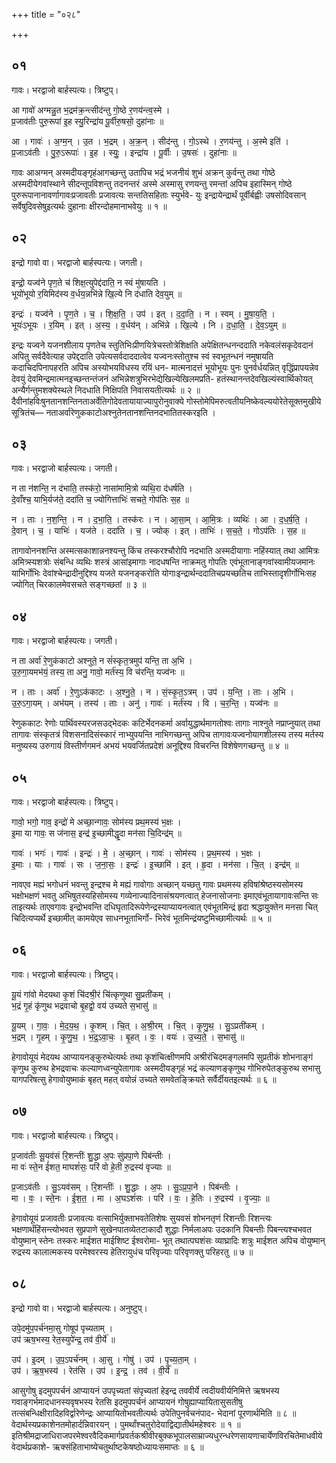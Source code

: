 +++
title = "०२८"

+++


## ०१
गावः। भरद्वाजो बार्हस्पत्यः। त्रिष्टुप्।

आ गावो॑ अग्मन्नु॒त भ॒द्रम॑क्र॒न्त्सीद॑न्तु गो॒ष्ठे र॒णय॑न्त्व॒स्मे ।  
प्र॒जाव॑तीः पुरु॒रूपा॑ इ॒ह स्यु॒रिन्द्रा॑य पू॒र्वीरु॒षसो॒ दुहा॑नाः ॥

आ । गावः॑ । अ॒ग्म॒न् । उ॒त । भ॒द्रम् । अ॒क्र॒न् । सीद॑न्तु । गो॒ऽस्थे । र॒णय॑न्तु । अ॒स्मे इति॑ ।  
प्र॒जाऽव॑तीः । पु॒रु॒ऽरूपाः॑ । इ॒ह । स्युः॒ । इन्द्रा॑य । पू॒र्वीः । उ॒षसः॑ । दुहा॑नाः ॥

गावः आअग्मन् अस्मदीयङ्गृहंआगच्छन्तु उतापिच भद्रं भजनीयं शुभं अक्रन् कुर्वन्तु तथा गोष्ठे अस्मदीयेगवांस्थाने सीदन्तूपविशन्तु तदनन्तरं अस्मे अस्मासु रणयन्तु रमन्तां अपिच इहास्मिन् गोष्ठे पुरुरूपानानावर्णागावःप्रजावतीः प्रजावत्यः सन्ततिसहिताः स्युर्भवे- युः इन्द्रायेन्द्रार्थं पूर्वीर्बह्वीः उषसोदिवसान् सर्वेषुदिवसेषुइत्यर्थः दुहानाः क्षीरन्दोहमानाभवेयुः ॥ १ ॥

## ०२
इन्द्रो गावो वा। भरद्वाजो बार्हस्पत्यः। जगती।

इन्द्रो॒ यज्व॑ने पृण॒ते च॑ शिक्ष॒त्युपेद्द॑दाति॒ न स्वं मु॑षायति ।  
भूयो॑भूयो र॒यिमिद॑स्य व॒र्धय॒न्नभि॑न्ने खि॒ल्ये नि द॑धाति देव॒युम् ॥

इन्द्रः॑ । यज्व॑ने । पृ॒ण॒ते । च॒ । शि॒क्ष॒ति॒ । उप॑ । इत् । द॒दा॒ति॒ । न । स्वम् । मु॒षा॒य॒ति॒ ।  
भूयः॑ऽभूयः । र॒यिम् । इत् । अ॒स्य॒ । व॒र्धय॑न् । अभि॑न्ने । खि॒ल्ये । नि । द॒धा॒ति॒ । दे॒व॒ऽयुम् ॥

इन्द्रः यज्वने यजनशीलाय पृणतेच स्तुतिभिःप्रीणयित्रेचस्तोत्रेशिक्षति अपेक्षितन्धनन्ददाति नकेवलंसकृदेवदानं अपितु सर्वदैवेत्याह उपेद्ददाति उपेत्यसर्वदाददात्वेव यज्वनःस्तोतुश्च स्वं स्वभूतन्धनं नमुषायति कदाचिदपिनापहरति अपिच अस्योभयविधस्य रयिं धन- मात्मनादत्तं भूयोभूयः पुनः पुनर्वर्धयन्नित् वृद्धिंप्रापयन्नेव देवयुं देवमिन्द्रमात्मनइच्छन्तन्तंजनं अभिन्नेशत्रुभिरभेद्येखिल्येखिलमप्रति- हतंस्थानन्तदेवखिल्यंस्वार्थिकोयत् अन्यैर्गन्तुमशक्येस्थले निदधाति निक्षिपति निवासयतीत्यर्थः ॥ २ ॥ दैवीनांहविःषुनतानशन्तिनताअर्वेतिगोदेवतायायाज्यापुरोनुवाक्ये गोस्तोमेपिमरुत्वतीयनिष्केवल्ययोरेतेसूक्तमुखीये सूत्रितंच— नताअर्वारेणुककाटोअश्नुतेनतानशन्तिनदभातितस्करइति ।

## ०३
गावः। भरद्वाजो बार्हस्पत्यः। जगती।

न ता न॑शन्ति॒ न द॑भाति॒ तस्क॑रो॒ नासा॑मामि॒त्रो व्यथि॒रा द॑धर्षति ।  
दे॒वाँश्च॒ याभि॒र्यज॑ते॒ ददा॑ति च॒ ज्योगित्ताभिः॑ सचते॒ गोप॑तिः स॒ह ॥

न । ताः । न॒श॒न्ति॒ । न । द॒भा॒ति॒ । तस्क॑रः । न । आ॒सा॒म् । आ॒मि॒त्रः । व्यथिः॑ । आ । द॒ध॒र्ष॒ति॒ ।  
दे॒वान् । च॒ । याभिः॑ । यज॑ते । ददा॑ति । च॒ । ज्योक् । इत् । ताभिः॑ । स॒च॒ते॒ । गोऽप॑तिः । स॒ह ॥

तागावोननशन्ति अस्मत्सकाशान्ननश्यन्तु किंच तस्करश्चौरोपि नदभाति अस्मदीयागाः नहिंस्यात् तथा आमित्रः अमित्र्स्यशत्रोः संबन्धि व्यथिः शस्त्रं आसांइमागाः नादधषन्ति नाक्रमतु गोपतिः एवंभूतानाङ्गवांस्वामीयजमानः याभिर्गोभिः देवांश्चेन्द्रादीनुद्दिश्य यजते यजनङ्करोति योगाःइन्द्रार्थन्ददातिचप्रयच्छतिच ताभिस्तादृशीर्गोभिःसह ज्योगित् चिरकालमेवसचते सङ्गच्छतां ॥ ३ ॥

## ०४
गावः। भरद्वाजो बार्हस्पत्यः। जगती।

न ता अर्वा॑ रे॒णुक॑काटो अश्नुते॒ न सं॑स्कृत॒त्रमुप॑ यन्ति॒ ता अ॒भि ।  
उ॒रु॒गा॒यमभ॑यं॒ तस्य॒ ता अनु॒ गावो॒ मर्त॑स्य॒ वि च॑रन्ति॒ यज्व॑नः ॥

न । ताः । अर्वा॑ । रे॒णुऽक॑काटः । अ॒श्नु॒ते॒ । न । सं॒स्कृ॒त॒ऽत्रम् । उप॑ । य॒न्ति॒ । ताः । अ॒भि ।  
उ॒रु॒ऽगा॒यम् । अभ॑यम् । तस्य॑ । ताः । अनु॑ । गावः॑ । मर्त॑स्य । वि । च॒र॒न्ति॒ । यज्व॑नः ॥

रेणुककाटः रेणोः पार्थिवस्यरजसउद्भेदकः कटिर्भेदनकर्मा अर्वायुद्धार्थमागतोश्वः तागाः नाश्नुते नप्राप्नुयात् तथा तागावः संस्कृतत्रं विशसनादिसंस्कारं नाभ्युपयन्ति नाभिगच्छन्तु अपिच तागावःयज्वनोयागशीलस्य तस्य मर्तस्य मनुष्यस्य उरुगायं विस्तीर्णगमनं अभयं भयवर्जितप्रदेशं अनूद्दिश्य विचरन्ति विशेषेणगच्छन्तु ॥ ४ ॥

## ०५
गावः। भरद्वाजो बार्हस्पत्यः। त्रिष्टुप्।

गावो॒ भगो॒ गाव॒ इन्द्रो॑ मे अच्छा॒न्गावः॒ सोम॑स्य प्रथ॒मस्य॑ भ॒क्षः ।  
इ॒मा या गावः॒ स ज॑नास॒ इन्द्र॑ इ॒च्छामीद्धृ॒दा मन॑सा चि॒दिन्द्र॑म् ॥

गावः॑ । भगः॑ । गावः॑ । इन्द्रः॑ । मे॒ । अ॒च्छा॒न् । गावः॑ । सोम॑स्य । प्र॒थ॒मस्य॑ । भ॒क्षः ।  
इ॒माः । याः । गावः॑ । सः । ज॒ना॒सः॒ । इन्द्रः॑ । इ॒च्छामि॑ । इत् । हृ॒दा । मन॑सा । चि॒त् । इन्द्र॑म् ॥

नावएव मह्यं भगोधनं भवन्तु इन्द्रश्च मे मह्यं गावोगाः अच्छान् यच्छतु गावः प्रथमस्य हविषांश्रेष्ठस्यसोमस्य भक्षोभक्षणं भवतु अभिषुतस्यहिसोमस्य गव्येनाज्यादिनासंश्रयणत्वात् हेजनासोजनाः इमाएवंभूतायागावःसन्ति सः ताइत्यर्थः ताएवगावः इन्द्रोभवन्ति दधिघृतादिरूपेणेन्द्रस्याप्यायनत्वात् एवंभूतमिन्द्रं हृदा श्रद्धायुक्तेन मनसा चित् चिदित्यप्यर्थे इच्छामीत् कामयेएव साधनभूताभिर्गो- भिरेवं भूतमिन्द्रंयष्टुमिच्छामीत्यर्थः ॥ ५ ॥

## ०६
गावः। भरद्वाजो बार्हस्पत्यः। त्रिष्टुप्।

यू॒यं गा॑वो मेदयथा कृ॒शं चि॑दश्री॒रं चि॑त्कृणुथा सु॒प्रती॑कम् ।  
भ॒द्रं गृ॒हं कृ॑णुथ भद्रवाचो बृ॒हद्वो॒ वय॑ उच्यते स॒भासु॑ ॥

यू॒यम् । गा॒वः॒ । मे॒द॒य॒थ॒ । कृ॒शम् । चि॒त् । अ॒श्री॒रम् । चि॒त् । कृ॒णु॒थ॒ । सु॒ऽप्रती॑कम् ।  
भ॒द्रम् । गृ॒हम् । कृ॒णु॒थ॒ । भ॒द्र॒ऽवा॒चः॒ । बृ॒हत् । वः॒ । वयः॑ । उ॒च्य॒ते॒ । स॒भासु॑ ॥

हेगावोयूयं मेदयथ आप्यायनङ्कुरुथेत्यर्थः तथा कृशंचित्क्षीणमपि अश्रीरंचिदमङ्गलमपि सुप्रतीकं शोभनाङ्गं कृणुथ कुरुथ हेभद्रवाचः कल्याणध्वन्युपेतागावः अस्मदीयङ्गृहं भद्रं कल्याणङ्कृणुथ गोभिरुपेतङ्कुरुथ सभासु यागपरिषत्सु हेगावोयुष्माकं बृहत् महत् वयोन्नं उच्यते समवेतङ्क्रियते सर्वैर्दीयतइत्यर्थः ॥ ६ ॥

## ०७
गावः। भरद्वाजो बार्हस्पत्यः। त्रिष्टुप्।

प्र॒जाव॑तीः सू॒यव॑सं रि॒शन्तीः॑ शु॒द्धा अ॒पः सु॑प्रपा॒णे पिब॑न्तीः ।  
मा वः॑ स्ते॒न ई॑शत॒ माघशं॑सः॒ परि॑ वो हे॒ती रु॒द्रस्य॑ वृज्याः ॥

प्र॒जाऽव॑तीः । सु॒ऽयव॑सम् । रि॒शन्तीः॑ । शु॒द्धाः । अ॒पः । सु॒ऽप्र॒पा॒ने । पिब॑न्तीः ।  
मा । वः॒ । स्ते॒नः । ई॒श॒त॒ । मा । अ॒घऽशं॑सः । परि॑ । वः॒ । हे॒तिः । रु॒द्रस्य॑ । वृ॒ज्याः॒ ॥

हेगावोयूयं प्रजावतीः प्रजावत्यः वत्साभिर्युक्ताभवतेतिशेषः सुयवसं शोभनतृणं रिशन्तीः रिशन्त्यः भक्षणार्थंहिंसन्त्योभवत सुप्रपाणे सुखेनपातव्येतटाकादौ शुद्धाः निर्मलाअपः उदकानि पिबन्तीः पिबन्त्यश्चभवत वोयुष्मान् स्तेनः तस्करः माईशत माईशिष्ट ईश्वरोमा- भूत् तथात्पघशंसः व्याघ्रादिः शत्रुः माईशत अपिच वोयुष्मान् रुद्रस्य कालात्मकस्य परमेश्वरस्य हेतिरायुधंच परिवृज्याः परिवृणक्तु परिहरतु ॥ ७ ॥

## ०८
इन्द्रो गावो वा। भरद्वाजो बार्हस्पत्यः। अनुष्टुप्।

उपे॒दमु॑प॒पर्च॑नमा॒सु गोषूप॑ पृच्यताम् ।  
उप॑ ऋष॒भस्य॒ रेत॒स्युपे॑न्द्र॒ तव॑ वी॒र्ये॑ ॥

उप॑ । इ॒दम् । उ॒प॒ऽपर्च॑नम् । आ॒सु । गोषु॑ । उप॑ । पृ॒च्य॒ता॒म् ।  
उप॑ । ऋ॒ष॒भस्य॑ । रेत॑सि । उप॑ । इ॒न्द्र॒ । तव॑ । वी॒र्ये॑ ॥

आसुगोषु इदमुपपर्चनं आप्यायनं उपपृच्यतां संपृच्यतां हेइन्द्र तववीर्ये त्वदीयवीर्यनिमित्ते ऋषभस्य गवाङ्गर्भमादधानस्यवृषभस्य रेतसि इदमुपपर्चनं आप्यायनं गोषुह्याप्यायितासुसतीषु तत्संबन्धिक्षीरादिहविर्द्वारेणेन्द्रः आप्यायितोभवतीत्यर्थः उपेतिपुनर्वचनंपाद- भेदानां पूरणार्थमिति ॥ ८ ॥वेदार्थस्यप्रकाशेनतमोहार्दन्निवारयन् । पुमर्थांश्चतुरोदेयाद्विद्यातीर्थमहेश्वरः ॥ १ ॥इतिश्रीमद्राजाधिराजपरमेश्वरवैदिकमार्गप्रवर्तकश्रीवीरबुक्कभूपालसाम्राज्यधुरन्धरेणसायणाचार्येणविरचितेमाधवीयेवेदार्थप्रकाशे- ऋक्संहिताभाष्येचतुर्थाष्टकेषष्ठोध्यायःसमाप्तः ॥ ६ ॥